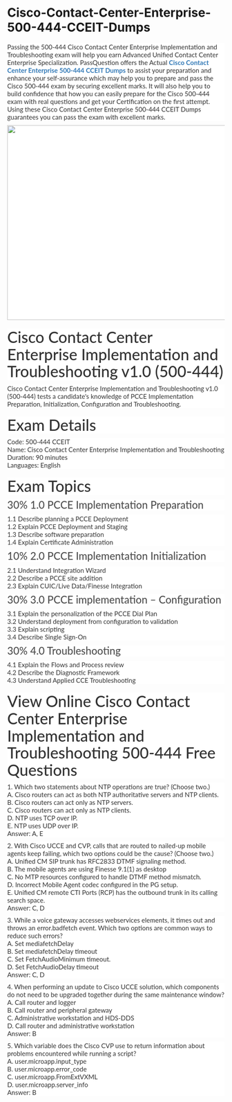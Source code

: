 # Cisco-Contact-Center-Enterprise-500-444-CCEIT-Dumps
<p>
	<span style="font-size:12px;font-weight:normal;">
	<p style="box-sizing:border-box;margin-top:0px;margin-bottom:10px;color:#333333;font-family:Lato;font-size:15px;white-space:normal;background-color:#FFFFFF;">
		Passing the 500-444 Cisco Contact Center Enterprise Implementation and Troubleshooting exam will help you earn Advanced Unified Contact Center Enterprise Specialization. PassQuestion offers the Actual&nbsp;<span style="box-sizing:border-box;font-weight:700;"><a href="https://www.passquestion.com/500-444.html" style="box-sizing:border-box;background-color:transparent;color:#337AB7;text-decoration-line:none;">Cisco Contact Center Enterprise 500-444 CCEIT Dumps</a></span>&nbsp;to assist your preparation and enhance your self-assurance which may help you to prepare and pass the Cisco 500-444 exam by securing excellent marks. It will also help you to build confidence that how you can easily prepare for the Cisco 500-444 exam with real questions and get your Certification on the first attempt. Using these Cisco Contact Center Enterprise 500-444 CCEIT Dumps guarantees you can pass the exam with excellent marks.
	</p>
	<p style="box-sizing:border-box;margin-top:0px;margin-bottom:10px;color:#333333;font-family:Lato;font-size:15px;white-space:normal;background-color:#FFFFFF;">
		<img alt="" src="https://www.passquestion.com/uploads/pqcom/images/20221013/28f5affeafae8d240ce0a4cb8038b177.png" style="box-sizing:border-box;vertical-align:middle;max-width:100%;height:450px;width:600px;" />
	</p>
	<h1 style="box-sizing:border-box;margin:20px 0px 10px;font-size:36px;font-family:Lato;font-weight:500;line-height:1.1;color:#333333;white-space:normal;background-color:#FFFFFF;">
		Cisco Contact Center Enterprise Implementation and Troubleshooting v1.0 (500-444)
	</h1>
	<p style="box-sizing:border-box;margin-top:0px;margin-bottom:10px;color:#333333;font-family:Lato;font-size:15px;white-space:normal;background-color:#FFFFFF;">
		Cisco Contact Center Enterprise Implementation and Troubleshooting v1.0 (500-444) tests a candidate's knowledge of PCCE Implementation Preparation, Initialization, Configuration and Troubleshooting.
	</p>
	<h1 style="box-sizing:border-box;margin:20px 0px 10px;font-size:36px;font-family:Lato;font-weight:500;line-height:1.1;color:#333333;white-space:normal;background-color:#FFFFFF;">
		Exam Details
	</h1>
	<p style="box-sizing:border-box;margin-top:0px;margin-bottom:10px;color:#333333;font-family:Lato;font-size:15px;white-space:normal;background-color:#FFFFFF;">
		Code: 500-444 CCEIT<br style="box-sizing:border-box;" />
Name: Cisco Contact Center Enterprise Implementation and Troubleshooting<br style="box-sizing:border-box;" />
Duration: 90 minutes<br style="box-sizing:border-box;" />
Languages: English
	</p>
	<h1 style="box-sizing:border-box;margin:20px 0px 10px;font-size:36px;font-family:Lato;font-weight:500;line-height:1.1;color:#333333;white-space:normal;background-color:#FFFFFF;">
		Exam Topics
	</h1>
	<h3 style="box-sizing:border-box;font-family:Lato;font-weight:500;line-height:1.1;color:#505050;margin-top:0px;margin-bottom:10px;font-size:24px;white-space:normal;background-color:#FFFFFF;">
		30% 1.0 PCCE Implementation Preparation
	</h3>
	<p style="box-sizing:border-box;margin-top:0px;margin-bottom:10px;color:#333333;font-family:Lato;font-size:15px;white-space:normal;background-color:#FFFFFF;">
		1.1 Describe planning a PCCE Deployment<br style="box-sizing:border-box;" />
1.2 Explain PCCE Deployment and Staging<br style="box-sizing:border-box;" />
1.3 Describe software preparation<br style="box-sizing:border-box;" />
1.4 Explain Certificate Administration
	</p>
	<h3 style="box-sizing:border-box;font-family:Lato;font-weight:500;line-height:1.1;color:#505050;margin-top:0px;margin-bottom:10px;font-size:24px;white-space:normal;background-color:#FFFFFF;">
		10% 2.0 PCCE Implementation Initialization
	</h3>
	<p style="box-sizing:border-box;margin-top:0px;margin-bottom:10px;color:#333333;font-family:Lato;font-size:15px;white-space:normal;background-color:#FFFFFF;">
		2.1 Understand Integration Wizard<br style="box-sizing:border-box;" />
2.2 Describe a PCCE site addition<br style="box-sizing:border-box;" />
2.3 Explain CUIC/Live Data/Finesse Integration
	</p>
	<h3 style="box-sizing:border-box;font-family:Lato;font-weight:500;line-height:1.1;color:#505050;margin-top:0px;margin-bottom:10px;font-size:24px;white-space:normal;background-color:#FFFFFF;">
		30% 3.0 PCCE implementation – Configuration
	</h3>
	<p style="box-sizing:border-box;margin-top:0px;margin-bottom:10px;color:#333333;font-family:Lato;font-size:15px;white-space:normal;background-color:#FFFFFF;">
		3.1 Explain the personalization of the PCCE Dial Plan<br style="box-sizing:border-box;" />
3.2 Understand deployment from configuration to validation<br style="box-sizing:border-box;" />
3.3 Explain scripting<br style="box-sizing:border-box;" />
3.4 Describe Single Sign-On
	</p>
	<h3 style="box-sizing:border-box;font-family:Lato;font-weight:500;line-height:1.1;color:#505050;margin-top:0px;margin-bottom:10px;font-size:24px;white-space:normal;background-color:#FFFFFF;">
		30% 4.0 Troubleshooting
	</h3>
	<p style="box-sizing:border-box;margin-top:0px;margin-bottom:10px;color:#333333;font-family:Lato;font-size:15px;white-space:normal;background-color:#FFFFFF;">
		4.1 Explain the Flows and Process review<br style="box-sizing:border-box;" />
4.2 Describe the Diagnostic Framework<br style="box-sizing:border-box;" />
4.3 Understand Applied CCE Troubleshooting
	</p>
	<h1 style="box-sizing:border-box;margin:20px 0px 10px;font-size:36px;font-family:Lato;font-weight:500;line-height:1.1;color:#333333;white-space:normal;background-color:#FFFFFF;">
		View Online Cisco Contact Center Enterprise Implementation and Troubleshooting 500-444 Free Questions
	</h1>
	<p style="box-sizing:border-box;margin-top:0px;margin-bottom:10px;color:#333333;font-family:Lato;font-size:15px;white-space:normal;background-color:#FFFFFF;">
		1. Which two statements about NTP operations are true? (Choose two.)<br style="box-sizing:border-box;" />
A. Cisco routers can act as both NTP authoritative servers and NTP clients.<br style="box-sizing:border-box;" />
B. Cisco routers can act only as NTP servers.<br style="box-sizing:border-box;" />
C. Cisco routers can act only as NTP clients.<br style="box-sizing:border-box;" />
D. NTP uses TCP over IP.<br style="box-sizing:border-box;" />
E. NTP uses UDP over IP.<br style="box-sizing:border-box;" />
Answer: A, E
	</p>
	<p style="box-sizing:border-box;margin-top:0px;margin-bottom:10px;color:#333333;font-family:Lato;font-size:15px;white-space:normal;background-color:#FFFFFF;">
		2. With Cisco UCCE and CVP, calls that are routed to nailed-up mobile agents keep failing, which two options could be the cause? (Choose two.)<br style="box-sizing:border-box;" />
A. Unified CM SIP trunk has RFC2833 DTMF signaling method.<br style="box-sizing:border-box;" />
B. The mobile agents are using Finesse 9.1(1) as desktop<br style="box-sizing:border-box;" />
C. No MTP resources configured to handle DTMF method mismatch.<br style="box-sizing:border-box;" />
D. Incorrect Mobile Agent codec configured in the PG setup.<br style="box-sizing:border-box;" />
E. Unified CM remote CTI Ports (RCP) has the outbound trunk in its calling search space.<br style="box-sizing:border-box;" />
Answer: C, D
	</p>
	<p style="box-sizing:border-box;margin-top:0px;margin-bottom:10px;color:#333333;font-family:Lato;font-size:15px;white-space:normal;background-color:#FFFFFF;">
		3. While a voice gateway accesses webservices elements, it times out and throws an error.badfetch event. Which two options are common ways to reduce such errors?<br style="box-sizing:border-box;" />
A. Set mediafetchDelay<br style="box-sizing:border-box;" />
B. Set mediafetchDelay timeout<br style="box-sizing:border-box;" />
C. Set FetchAudioMinimum timeout.<br style="box-sizing:border-box;" />
D. Set FetchAudioDelay timeout<br style="box-sizing:border-box;" />
Answer: C, D
	</p>
	<p style="box-sizing:border-box;margin-top:0px;margin-bottom:10px;color:#333333;font-family:Lato;font-size:15px;white-space:normal;background-color:#FFFFFF;">
		4. When performing an update to Cisco UCCE solution, which components do not need to be upgraded together during the same maintenance window?<br style="box-sizing:border-box;" />
A. Call router and logger<br style="box-sizing:border-box;" />
B. Call router and peripheral gateway<br style="box-sizing:border-box;" />
C. Administrative workstation and HDS-DDS<br style="box-sizing:border-box;" />
D. Call router and administrative workstation<br style="box-sizing:border-box;" />
Answer: B
	</p>
	<p style="box-sizing:border-box;margin-top:0px;margin-bottom:10px;color:#333333;font-family:Lato;font-size:15px;white-space:normal;background-color:#FFFFFF;">
		5. Which variable does the Cisco CVP use to return information about problems encountered while running a script?<br style="box-sizing:border-box;" />
A. user.microapp.input_type<br style="box-sizing:border-box;" />
B. user.microapp.error_code<br style="box-sizing:border-box;" />
C. user.microapp.FromExtVXML<br style="box-sizing:border-box;" />
D. user.microapp.server_info<br style="box-sizing:border-box;" />
Answer: B
	</p>
</span>
</p>
